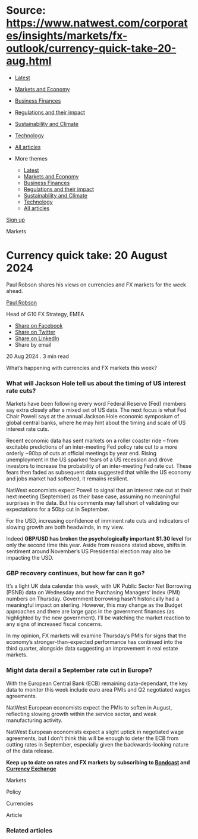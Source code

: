 # Source: https://www.natwest.com/corporates/insights/markets/fx-outlook/currency-quick-take-20-aug.html

* [Latest](https://www.natwest.com/corporates/insights.html)
* [Markets and Economy](https://www.natwest.com/corporates/insights/markets.html)
* [Business Finances](https://www.natwest.com/corporates/insights/finance.html)
* [Regulations and their impact](https://www.natwest.com/corporates/insights/regulation.html)
* [Sustainability and Climate](https://www.natwest.com/corporates/insights/sustainability.html)
* [Technology](https://www.natwest.com/corporates/insights/technology.html)
* [All articles](https://www.natwest.com/corporates/insights/all-articles.html)
* More themes

  + [Latest](https://www.natwest.com/corporates/insights.html "link")
  + [Markets and Economy](https://www.natwest.com/corporates/insights/markets.html "link")
  + [Business Finances](https://www.natwest.com/corporates/insights/finance.html "link")
  + [Regulations and their impact](https://www.natwest.com/corporates/insights/regulation.html "link")
  + [Sustainability and Climate](https://www.natwest.com/corporates/insights/sustainability.html "link")
  + [Technology](https://www.natwest.com/corporates/insights/technology.html "link")
  + [All articles](https://www.natwest.com/corporates/insights/all-articles.html "link")

[Sign up](https://www.natwest.com/corporates/insights/email-preferences/subscribe.html "Subscribe to receive our latest insights by email")

Markets

# Currency quick take: 20 August 2024

Paul Robson shares his views on currencies and FX markets for the week ahead.

[Paul Robson](https://www.natwest.com/content/natwest_com/en_uk/corporates/insights/authors/paul-robson.html)

Head of G10 FX Strategy, EMEA

* [Share on Facebook ](https://www.facebook.com/sharer/sharer.php?u=https://www.natwest.com/corporates/insights/markets/fx-outlook/currency-quick-take-20-aug.html)
* [Share on Twitter ](https://www.twitter.com/share?url=https://www.natwest.com/corporates/insights/markets/fx-outlook/currency-quick-take-20-aug.html)
* [Share on LinkedIn ](http://www.linkedin.com/shareArticle?mini=true&url=https://www.natwest.com/corporates/insights/markets/fx-outlook/currency-quick-take-20-aug.html)
* Share by email 

20 Aug 2024
. 3 min read

What’s happening with currencies and FX markets this week?

### What will Jackson Hole tell us about the timing of US interest rate cuts?

Markets have been following every word Federal Reserve (Fed) members say extra closely after a mixed set of US data. The next focus is what Fed Chair Powell says at the annual Jackson Hole economic symposium of global central banks, where he may hint about the timing and scale of US interest rate cuts.

Recent economic data has sent markets on a roller coaster ride – from excitable predictions of an inter-meeting Fed policy rate cut to a more orderly ~90bp of cuts at official meetings by year end. Rising unemployment in the US sparked fears of a US recession and drove investors to increase the probability of an inter-meeting Fed rate cut. These fears then faded as subsequent data suggested that while the US economy and jobs market had softened, it remains resilient.

NatWest economists expect Powell to signal that an interest rate cut at their next meeting (September) as their base case, assuming no meaningful surprises in the data. But his comments may fall short of validating our expectations for a 50bp cut in September.

For the USD, increasing confidence of imminent rate cuts and indicators of slowing growth are both headwinds, in my view.

Indeed **GBP/USD has broken the psychologically important $1.30 level** for only the second time this year. Aside from reasons stated above, shifts in sentiment around November’s US Presidential election may also be impacting the USD.

### GBP recovery continues, but how far can it go?

It’s a light UK data calendar this week, with UK Public Sector Net Borrowing (PSNB) data on Wednesday and the Purchasing Managers’ Index (PMI) numbers on Thursday. Government borrowing hasn’t historically had a meaningful impact on sterling. However, this may change as the Budget approaches and there are large gaps in the government finances (as highlighted by the new government). I’ll be watching the market reaction to any signs of increased fiscal concerns.

In my opinion, FX markets will examine Thursday’s PMIs for signs that the economy’s stronger-than-expected performance has continued into the third quarter, alongside data suggesting an improvement in real estate markets.

### Might data derail a September rate cut in Europe?

With the European Central Bank (ECB) remaining data-dependant, the key data to monitor this week include euro area PMIs and Q2 negotiated wages agreements.

NatWest European economists expect the PMIs to soften in August, reflecting slowing growth within the service sector, and weak manufacturing activity.

NatWest European economists expect a slight uptick in negotiated wage agreements, but I don’t think this will be enough to deter the ECB from cutting rates in September, especially given the backwards-looking nature of the data release.

**Keep up to date on rates and FX markets by subscribing to [Bondcast](https://podcasts.apple.com/gb/podcast/bondcast-the-rates-podcast/id1583024951) and [Currency Exchange](https://podcasts.apple.com/gb/podcast/the-currency-exchange-an-fx-podcast-by-natwest/id1664838025)**

Markets

Policy

Currencies

Article

### Related articles